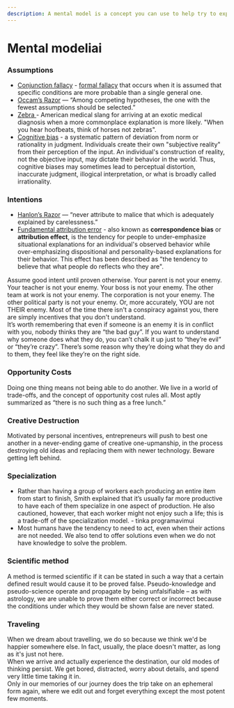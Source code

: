 ```yaml
---
description: A mental model is a concept you can use to help try to explain things
---
```


# Mental modeliai

### **A**ssumptions

* [Conjunction fallacy](https://www.wikiwand.com/en/Conjunction_fallacy) - [formal fallacy](https://www.wikiwand.com/en/Formal_fallacy) that occurs when it is assumed that specific conditions are more probable than a single general one.
* [Occam’s Razor](https://en.wikipedia.org/wiki/Occam%27s_razor) — “Among competing hypotheses, the one with the fewest assumptions should be selected.”
* [Zebra ](https://www.wikiwand.com/en/Zebra_%28medicine%29)- American medical slang for arriving at an exotic medical diagnosis when a more commonplace explanation is more likely. "When you hear hoofbeats, think of horses not zebras".
* [Cognitive bias](https://www.wikiwand.com/en/Cognitive_bias) - a systematic pattern of deviation from norm or rationality in judgment. Individuals create their own "subjective reality" from their perception of the input. An individual's construction of reality, not the objective input, may dictate their behavior in the world. Thus, cognitive biases may sometimes lead to perceptual distortion, inaccurate judgment, illogical interpretation, or what is broadly called irrationality.

### Intentions

* [Hanlon’s Razor](https://www.wikiwand.com/en/Hanlon%27s_razor) — “never attribute to malice that which is adequately explained by carelessness.”
* [Fundamental attribution error](https://www.wikiwand.com/en/Fundamental_attribution_error) - also known as **correspondence bias** or **attribution effect**, is the tendency for people to under-emphasize situational explanations for an individual's observed behavior while over-emphasizing dispositional and personality-based explanations for their behavior. This effect has been described as "the tendency to believe that what people do reflects who they are".

Assume good intent until proven otherwise. Your parent is not your enemy. Your teacher is not your enemy. Your boss is not your enemy. The other team at work is not your enemy. The corporation is not your enemy. The other political party is not your enemy. Or, more accurately, YOU are not THEIR enemy. Most of the time there isn't a conspiracy against you, there are simply incentives that you don't understand.   
It’s worth remembering that even if someone is an enemy it is in conflict with you, nobody thinks they are “the bad guy”. If you want to understand why someone does what they do, you can’t chalk it up just to “they’re evil” or “they’re crazy”. There’s some reason why they’re doing what they do and to them, they feel like they’re on the right side.

### Opportunity Costs

Doing one thing means not being able to do another. We live in a world of trade-offs, and the concept of opportunity cost rules all. Most aptly summarized as “there is no such thing as a free lunch.”

### Creative Destruction

Motivated by personal incentives, entrepreneurs will push to best one another in a never-ending game of creative one-upmanship, in the process destroying old ideas and replacing them with newer technology. Beware getting left behind.

### Specialization

* Rather than having a group of workers each producing an entire item from start to finish, Smith explained that it’s usually far more productive to have each of them specialize in one aspect of production. He also cautioned, however, that each worker might not enjoy such a life; this is a trade-off of the specialization model. - tinka programavimui
* Most humans have the tendency to need to act, even when their actions are not needed. We also tend to offer solutions even when we do not have knowledge to solve the problem.

### Scientific method

A method is termed scientific if it can be stated in such a way that a certain defined result would cause it to be proved false. Pseudo-knowledge and pseudo-science operate and propagate by being unfalsifiable – as with astrology, we are unable to prove them either correct or incorrect because the conditions under which they would be shown false are never stated.

### Traveling

When we dream about travelling, we do so because we think we'd be happier somewhere else. In fact, usually, the place doesn't matter, as long as it's just not here.  
When we arrive and actually experience the destination, our old modes of thinking persist. We get bored, distracted, worry about details, and spend very little time taking it in.  
Only in our memories of our journey does the trip take on an ephemeral form again, where we edit out and forget everything except the most potent few moments.


